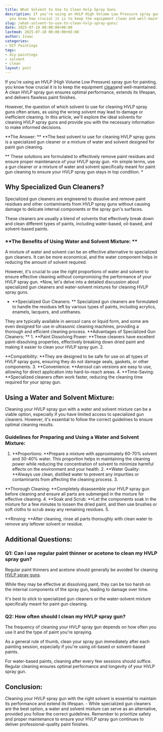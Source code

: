 ```yaml
---
title: What Solvent to Use to Clean Hvlp Spray Guns
description: If you're using an HVLP High Volume Low Pressure spray gun for painting,
  you know how crucial it is to keep the equipment clean and well-maintained.
slug: /what-solvent-to-use-to-clean-hvlp-spray-guns/
date: 2025-07-10 00:00:00+00:00
lastmod: 2025-07-10 00:00:00+03:00
author: Isaac
categories:
- DIY Paintings
tags:
- diy-paintings
- solvent
- clean
layout: post
---
```

If you're using an HVLP (High Volume Low Pressure) spray gun for painting, you know how crucial it is to keep the equipment [clean](https://pestpolicy.com/how-do-i-clean-and-maintain-my-painting-shoes-to-prolong-their-lifespan/)and well-maintained. A clean HVLP spray gun ensures optimal performance, extends its lifespan, and delivers flawless paint finishes.

However, the question of which solvent to use for cleaning HVLP spray guns often arises, as using the wrong solvent may lead to damage or inefficient cleaning. In this article, we'll explore the ideal solvents for cleaning HVLP spray guns and provide you with the necessary information to make informed decisions.

**The Answer: ** **The best solvent to use for cleaning HVLP spray guns is a specialized gun cleaner or a mixture of water and solvent designed for paint gun cleaning.

** These solutions are formulated to effectively remove paint residues and ensure proper maintenance of your HVLP spray gun. *In simple terms, use a gun cleaner or a mixture of water and solvent specifically meant for paint gun cleaning to ensure your HVLP spray gun stays in top condition. *

##  **Why Specialized Gun Cleaners?**

Specialized gun cleaners are engineered to dissolve and remove paint residues and other contaminants from HVLP spray guns without causing damage to delicate internal components or the spray gun's surfaces.

These cleaners are usually a blend of solvents that effectively break down and clean different types of paints, including water-based, oil-based, and solvent-based paints.

###  **The Benefits of Using Water and Solvent Mixture: **

A mixture of water and solvent can be an effective alternative to specialized gun cleaners. It can be more economical, and the water component helps in reducing the amount of solvent required.

However, it's crucial to use the right proportions of water and solvent to ensure effective cleaning without compromising the performance of your HVLP spray gun. *Now, let's delve into a detailed discussion about specialized gun cleaners and water-solvent mixtures for cleaning HVLP spray guns.

* **Specialized Gun Cleaners: ** Specialized gun cleaners are formulated to handle the residues left by various types of paints, including acrylics, enamels, lacquers, and urethanes.

They are typically available in aerosol cans or liquid form, and some are even designed for use in ultrasonic cleaning machines, providing a thorough and efficient cleaning process. **Advantages of Specialized Gun Cleaners: ** 1. **Paint Dissolving Power: **These cleaners have excellent paint-dissolving properties, effectively breaking down dried paint and making it easier to clean your HVLP spray gun. 2.

**Compatibility: **They are designed to be safe for use on all types of HVLP spray guns, ensuring they do not damage seals, gaskets, or other components. 3. **Convenience: **Aerosol can versions are easy to use, allowing for direct application into hard-to-reach areas. 4. **Time-Saving: **Specialized cleaners often work faster, reducing the cleaning time required for your spray gun.

##  **Using a Water and Solvent Mixture:**

Cleaning your HVLP spray gun with a water and solvent mixture can be a viable option, especially if you have limited access to specialized gun cleaners. However, it's essential to follow the correct guidelines to ensure optimal cleaning results.

###  **Guidelines for Preparing and Using a Water and Solvent Mixture:**

1. **Proportions: **Prepare a mixture with approximately 60-70% solvent and 30-40% water. This proportion helps in maintaining the cleaning power while reducing the concentration of solvent to minimize harmful effects on the environment and your health. 2. **Water Quality: **Always use clean, distilled water to prevent any impurities or contaminants from affecting the cleaning process. 3.

**Thorough Cleaning: **Completely disassemble your HVLP spray gun before cleaning and ensure all parts are submerged in the mixture for effective cleaning. 4. **Soak and Scrub: **Let the components soak in the mixture for a few minutes to loosen the dried paint, and then use brushes or soft cloths to scrub away any remaining residues. 5.

**Rinsing: **After cleaning, rinse all parts thoroughly with clean water to remove any leftover solvent or residue.

##  **Additional Questions:**

###  **Q1: Can I use regular paint thinner or acetone to clean my HVLP spray gun?**

Regular paint thinners and acetone should generally be avoided for cleaning [HVLP spray guns](https://pestpolicy.com/best-hvlp-spray-gun-for-woodworking/).

While they may be effective at dissolving paint, they can be too harsh on the internal components of the spray gun, leading to damage over time.

It's best to stick to specialized gun cleaners or the water-solvent mixture specifically meant for paint gun cleaning.

###  **Q2: How often should I clean my HVLP spray gun?**

The frequency of cleaning your HVLP spray gun depends on how often you use it and the type of paint you're spraying.

As a general rule of thumb, clean your spray gun immediately after each painting session, especially if you're using oil-based or solvent-based paints.

For water-based paints, cleaning after every few sessions should suffice. Regular cleaning ensures optimal performance and longevity of your HVLP spray gun.

##  **Conclusion:**

Cleaning your HVLP spray gun with the right solvent is essential to maintain its performance and extend its lifespan. - While specialized gun cleaners are the best option, a water and solvent mixture can serve as an alternative, provided you follow the correct guidelines. Remember to prioritize safety and proper maintenance to ensure your HVLP spray gun continues to deliver professional-quality paint finishes.
